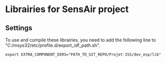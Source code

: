 # Librairies for SensAir project

## Settings

To use and compile these librairies, you need to add the following line to "C:/msys32/etc/profile.d/export_idf_path.sh".
~~~~~~~~~~
export EXTRA_COMPONENT_DIRS="PATH_TO_GIT_REPO/Projet-ISS/dev_esp/lib"
~~~~~~~~~~~

